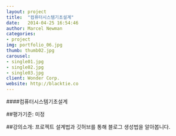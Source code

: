 ```yaml
---
layout: project
title:  "컴퓨터시스템기초설계"
date:   2014-04-25 16:54:46
author: Marcel Newman
categories:
- project
img: portfolio_06.jpg
thumb: thumb02.jpg
carousel:
- single01.jpg
- single02.jpg
- single03.jpg
client: Wonder Corp.
website: http://blacktie.co
---
```

####컴퓨터시스템기초설계

##평가기준:
미정

##강의소개:
프로젝트 설계법과 깃허브를 통해 블로그 생성법을 알아봅니다.

 

